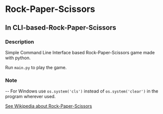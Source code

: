 # Rock-Paper-Scissors

## In CLI-based-Rock-Paper-Scissors

### Description

Simple Command Line Interface based Rock-Paper-Scissors game made with python.

Run `main.py` to play the game.

### Note
-- For Windows use `os.system('cls')` instead of `os.system('clear')` in the program wherever used.


[See Wikipedia about Rock-Paper-Scissors](https://en.wikipedia.org/wiki/Rock_paper_scissors)
